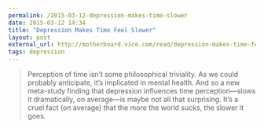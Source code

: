 ```yaml
---
permalink: /2015-03-12-depression-makes-time-slower
date: 2015-03-12 14:34
title: "Depression Makes Time Feel Slower"
layout: post 
external_url: http://motherboard.vice.com/read/depression-makes-time-feel-slower
tags: depression
---
```


>Perception of time isn’t some philosophical triviality. As we could probably anticipate, it’s implicated in mental health. And so a new meta-study finding that depression influences time perception—slows it dramatically, on average—is maybe not all that surprising. It’s a cruel fact (on average) that the more the world sucks, the slower it goes.